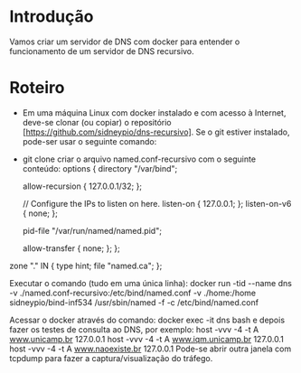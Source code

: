 # Introdução
Vamos criar um servidor de DNS com docker para entender o funcionamento de um servidor de DNS recursivo.

# Roteiro
- Em uma máquina Linux com docker instalado e com acesso à Internet, deve-se clonar (ou copiar) o repositório [https://github.com/sidneypio/dns-recursivo]. Se o git estiver instalado, pode-ser usar o seguinte comando:
- git clone 
criar o arquivo named.conf-recursivo com o seguinte conteúdo:
options {
	directory "/var/bind";

	allow-recursion {
		127.0.0.1/32;
	};

	// Configure the IPs to listen on here.
	listen-on { 127.0.0.1; };
	listen-on-v6 { none; };

	pid-file "/var/run/named/named.pid";

	allow-transfer { none; };
};

zone "." IN {
	type hint;
	file "named.ca";
};


Executar o comando (tudo em uma única linha):
docker run -tid --name dns -v ./named.conf-recursivo:/etc/bind/named.conf -v ./home:/home sidneypio/bind-inf534 /usr/sbin/named -f -c /etc/bind/named.conf 

Acessar o docker através do comando:
docker exec -it dns bash
e depois fazer os testes de consulta ao DNS, por exemplo:
host -vvv -4 -t A www.unicamp.br 127.0.0.1
host -vvv -4 -t A www.iqm.unicamp.br 127.0.0.1
host -vvv -4 -t A www.naoexiste.br 127.0.0.1
Pode-se abrir outra janela com tcpdump para fazer a captura/visualização do tráfego.

